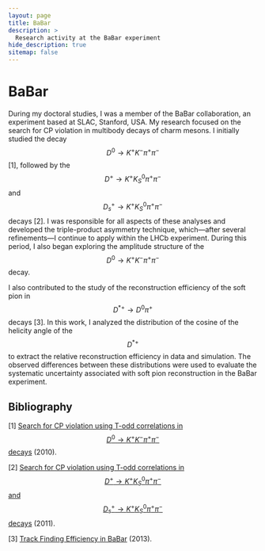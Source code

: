 ```yaml
---
layout: page
title: BaBar
description: >
  Research activity at the BaBar experiment
hide_description: true
sitemap: false
---
```


# BaBar

During my doctoral studies, I was a member of the BaBar collaboration, an experiment based at SLAC, Stanford, USA. My research focused on the search for CP violation in multibody decays of charm mesons. I initially studied the decay $$ D^0 \to K^+K^-\pi^+\pi^- $$ [1], followed by the $$ D^+ \to K^+K_S^0\pi^+\pi^- $$ and $$ D_s^+ \to K^+K_S^0\pi^+\pi^- $$ decays [2]. I was responsible for all aspects of these analyses and developed the triple-product asymmetry technique, which—after several refinements—I continue to apply within the LHCb experiment. During this period, I also began exploring the amplitude structure of the $$ D^0 \to K^+K^-\pi^+\pi^- $$ decay.

I also contributed to the study of the reconstruction efficiency of the soft pion in $$ D^{*+} \to D^0\pi^+ $$ decays [3]. In this work, I analyzed the distribution of the cosine of the helicity angle of the $$ D^{*+} $$ to extract the relative reconstruction efficiency in data and simulation. The observed differences between these distributions were used to evaluate the systematic uncertainty associated with soft pion reconstruction in the BaBar experiment.


## Bibliography

[1] [Search for CP violation using T-odd correlations in $$ D^0 \to K^+K^-\pi^+\pi^- $$ decays](https://journals.aps.org/prd/abstract/10.1103/PhysRevD.81.111103) (2010).

[2] [Search for CP violation using T-odd correlations in $$ D^+ \to K^+K_S^0\pi^+\pi^- $$ and $$ D_s^+ \to K^+K_S^0\pi^+\pi^- $$ decays](https://journals.aps.org/prd/abstract/10.1103/PhysRevD.84.031103) (2011).

[3] [Track Finding Efficiency in BaBar](https://doi.org/10.1016/j.nima.2012.11.184) (2013).